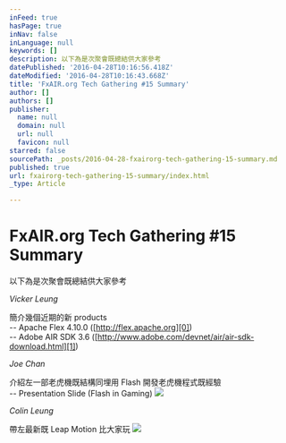 ```yaml
---
inFeed: true
hasPage: true
inNav: false
inLanguage: null
keywords: []
description: 以下為是次聚會既總結供大家參考
datePublished: '2016-04-28T10:16:56.418Z'
dateModified: '2016-04-28T10:16:43.668Z'
title: 'FxAIR.org Tech Gathering #15 Summary'
author: []
authors: []
publisher:
  name: null
  domain: null
  url: null
  favicon: null
starred: false
sourcePath: _posts/2016-04-28-fxairorg-tech-gathering-15-summary.md
published: true
url: fxairorg-tech-gathering-15-summary/index.html
_type: Article

---
```

# FxAIR.org Tech Gathering \#15 Summary

以下為是次聚會既總結供大家參考

_Vicker Leung_

簡介幾個近期的新 products  
-- Apache Flex 4.10.0 ([http://flex.apache.org][0])  
-- Adobe AIR SDK 3.6 ([http://www.adobe.com/devnet/air/air-sdk-download.html][1])

_Joe Chan_

介紹左一部老虎機既結構同埋用 Flash 開發老虎機程式既經驗  
-- Presentation Slide (Flash in Gaming)
![](https://the-grid-user-content.s3-us-west-2.amazonaws.com/9b2c2555-a0fa-4566-8b90-41b06c7294df.jpg)

  
_Colin Leung_

帶左最新既 Leap Motion 比大家玩
![](https://the-grid-user-content.s3-us-west-2.amazonaws.com/e1152de0-afd8-4bf4-87ba-c08da0f6aace.jpg)

[0]: http://flex.apache.org/
[1]: http://www.adobe.com/devnet/air/air-sdk-download.html